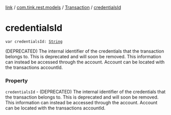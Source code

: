[link](../../index.md) / [com.tink.rest.models](../index.md) / [Transaction](index.md) / [credentialsId](./credentials-id.md)

# credentialsId

`var credentialsId: `[`String`](https://kotlinlang.org/api/latest/jvm/stdlib/kotlin/-string/index.html)

(DEPRECATED) The internal identifier of the credentials that the transaction belongs to. This is deprecated and will soon be removed. This information can instead be accessed through the account. Account can be located with the transactions accountId.

### Property

`credentialsId` - (DEPRECATED) The internal identifier of the credentials that the transaction belongs to. This is deprecated and will soon be removed. This information can instead be accessed through the account. Account can be located with the transactions accountId.